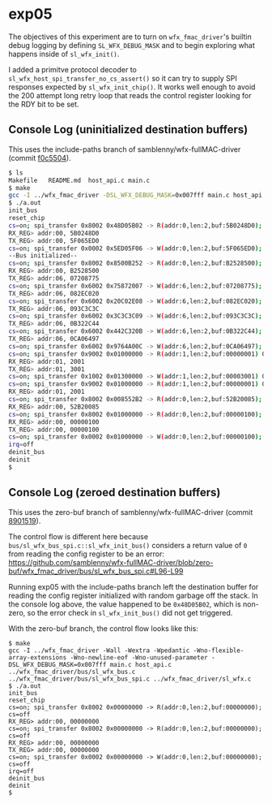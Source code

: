 # exp05

The objectives of this experiment are to turn on `wfx_fmac_driver`'s builtin
debug logging by defining `SL_WFX_DEBUG_MASK` and to begin exploring what
happens inside of `sl_wfx_init()`.

I added a primitve protocol decoder to `sl_wfx_host_spi_transfer_no_cs_assert()`
so it can try to supply SPI responses expected by `sl_wfx_init_chip()`. It
works well enough to avoid the 200 attempt long retry loop that reads the
control register looking for the RDY bit to be set.


## Console Log (uninitialized destination buffers)

This uses the include-paths branch of samblenny/wfx-fullMAC-driver (commit
[f0c5504](https://github.com/samblenny/wfx-fullMAC-driver/commit/f0c55043943b68beba38f1743a06fbd835243ca0)).

```bash
$ ls
Makefile   README.md  host_api.c main.c
$ make
gcc -I ../wfx_fmac_driver -DSL_WFX_DEBUG_MASK=0x007fff main.c host_api.c ../wfx_fmac_driver/bus/sl_wfx_bus.c ../wfx_fmac_driver/bus/sl_wfx_bus_spi.c ../wfx_fmac_driver/sl_wfx.c
$ ./a.out
init_bus
reset_chip
cs=on; spi_transfer 0x8002 0x48D05B02 -> R(addr:0,len:2,buf:5B0248D0); cs=off
RX_REG> addr:00, 5B0248D0
TX_REG> addr:00, 5F065ED0
cs=on; spi_transfer 0x0002 0x5ED05F06 -> W(addr:0,len:2,buf:5F065ED0); cs=off
--Bus initialized--
cs=on; spi_transfer 0x8002 0x8500B252 -> R(addr:0,len:2,buf:B2528500); cs=off
RX_REG> addr:00, B2528500
TX_REG> addr:06, 07208775
cs=on; spi_transfer 0x6002 0x75872007 -> W(addr:6,len:2,buf:07208775); cs=off
TX_REG> addr:06, 082EC020
cs=on; spi_transfer 0x6002 0x20C02E08 -> W(addr:6,len:2,buf:082EC020); cs=off
TX_REG> addr:06, 093C3C3C
cs=on; spi_transfer 0x6002 0x3C3C3C09 -> W(addr:6,len:2,buf:093C3C3C); cs=off
TX_REG> addr:06, 0B322C44
cs=on; spi_transfer 0x6002 0x442C320B -> W(addr:6,len:2,buf:0B322C44); cs=off
TX_REG> addr:06, 0CA06497
cs=on; spi_transfer 0x6002 0x9764A00C -> W(addr:6,len:2,buf:0CA06497); cs=off
cs=on; spi_transfer 0x9002 0x01000000 -> R(addr:1,len:2,buf:00000001) 0x01200000; cs=off
RX_REG> addr:01, 2001
TX_REG> addr:01, 3001
cs=on; spi_transfer 0x1002 0x01300000 -> W(addr:1,len:2,buf:00003001) 0x01300000; cs=off
cs=on; spi_transfer 0x9002 0x01000000 -> R(addr:1,len:2,buf:00000001) 0x01200000; cs=off
RX_REG> addr:01, 2001
cs=on; spi_transfer 0x8002 0x008552B2 -> R(addr:0,len:2,buf:52B20085); cs=off
RX_REG> addr:00, 52B20085
cs=on; spi_transfer 0x8002 0x01000000 -> R(addr:0,len:2,buf:00000100); cs=off
RX_REG> addr:00, 00000100
TX_REG> addr:00, 00000100
cs=on; spi_transfer 0x0002 0x01000000 -> W(addr:0,len:2,buf:00000100); cs=off
irq=off
deinit_bus
deinit
$
```


## Console Log (zeroed destination buffers)

This uses the zero-buf branch of samblenny/wfx-fullMAC-driver (commit
[8901519](https://github.com/samblenny/wfx-fullMAC-driver/commit/890151953fa56da7370bfdc117043ab6de8fe3b8)).

The control flow is different here because `bus/sl_wfx_bus_spi.c::sl_wfx_init_bus()`
considers a return value of `0` from reading the config register to be an error:
https://github.com/samblenny/wfx-fullMAC-driver/blob/zero-buf/wfx_fmac_driver/bus/sl_wfx_bus_spi.c#L96-L99

Running exp05 with the include-paths branch left the destination buffer for
reading the config register initialized with random garbage off the stack. In
the console log above, the value happened to be `0x48D05B02`, which is non-zero,
so the error check in `sl_wfx_init_bus()` did not get triggered.

With the zero-buf branch, the control flow looks like this:
```
$ make
gcc -I ../wfx_fmac_driver -Wall -Wextra -Wpedantic -Wno-flexible-array-extensions -Wno-newline-eof -Wno-unused-parameter -DSL_WFX_DEBUG_MASK=0x007fff main.c host_api.c ../wfx_fmac_driver/bus/sl_wfx_bus.c ../wfx_fmac_driver/bus/sl_wfx_bus_spi.c ../wfx_fmac_driver/sl_wfx.c
$ ./a.out
init_bus
reset_chip
cs=on; spi_transfer 0x8002 0x00000000 -> R(addr:0,len:2,buf:00000000); cs=off
RX_REG> addr:00, 00000000
cs=on; spi_transfer 0x8002 0x00000000 -> R(addr:0,len:2,buf:00000000); cs=off
RX_REG> addr:00, 00000000
TX_REG> addr:00, 00000000
cs=on; spi_transfer 0x0002 0x00000000 -> W(addr:0,len:2,buf:00000000); cs=off
irq=off
deinit_bus
deinit
$
```
